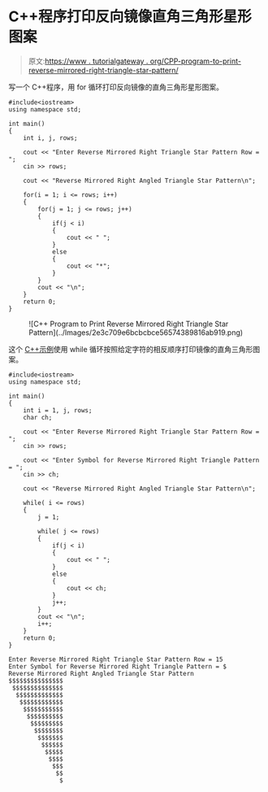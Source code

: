 # C++程序打印反向镜像直角三角形星形图案

> 原文:[https://www . tutorialgateway . org/CPP-program-to-print-reverse-mirrored-right-triangle-star-pattern/](https://www.tutorialgateway.org/cpp-program-to-print-reverse-mirrored-right-triangle-star-pattern/)

写一个 C++程序，用 for 循环打印反向镜像的直角三角形星形图案。

```
#include<iostream>
using namespace std;

int main()
{
	int i, j, rows;

    cout << "Enter Reverse Mirrored Right Triangle Star Pattern Row = ";
    cin >> rows;

    cout << "Reverse Mirrored Right Angled Triangle Star Pattern\n"; 

    for(i = 1; i <= rows; i++)
    {
    	for(j = 1; j <= rows; j++)
		{
            if(j < i)
            {
                cout << " ";
            }
            else 
            {
                cout << "*";
            }        
        }
        cout << "\n";
    }		
 	return 0;
}
```

<figure class="wp-block-image size-large">![C++ Program to Print Reverse Mirrored Right Triangle Star Pattern](../Images/2e3c709e6bcbcbce56574389816ab919.png)</figure>

这个 [C++示例](https://www.tutorialgateway.org/cpp-programs/)使用 while 循环按照给定字符的相反顺序打印镜像的直角三角形图案。

```
#include<iostream>
using namespace std;

int main()
{
	int i = 1, j, rows;
    char ch;

    cout << "Enter Reverse Mirrored Right Triangle Star Pattern Row = ";
    cin >> rows;

    cout << "Enter Symbol for Reverse Mirrored Right Triangle Pattern = ";
    cin >> ch;

    cout << "Reverse Mirrored Right Angled Triangle Star Pattern\n"; 

    while( i <= rows)
    {
        j = 1;

    	while( j <= rows)
		{
            if(j < i)
            {
                cout << " ";
            }
            else 
            {
                cout << ch;
            } 
            j++;       
        }
        cout << "\n";
        i++;
    }		
 	return 0;
}
```

```
Enter Reverse Mirrored Right Triangle Star Pattern Row = 15
Enter Symbol for Reverse Mirrored Right Triangle Pattern = $
Reverse Mirrored Right Angled Triangle Star Pattern
$$$$$$$$$$$$$$$
 $$$$$$$$$$$$$$
  $$$$$$$$$$$$$
   $$$$$$$$$$$$
    $$$$$$$$$$$
     $$$$$$$$$$
      $$$$$$$$$
       $$$$$$$$
        $$$$$$$
         $$$$$$
          $$$$$
           $$$$
            $$$
             $$
              $
```